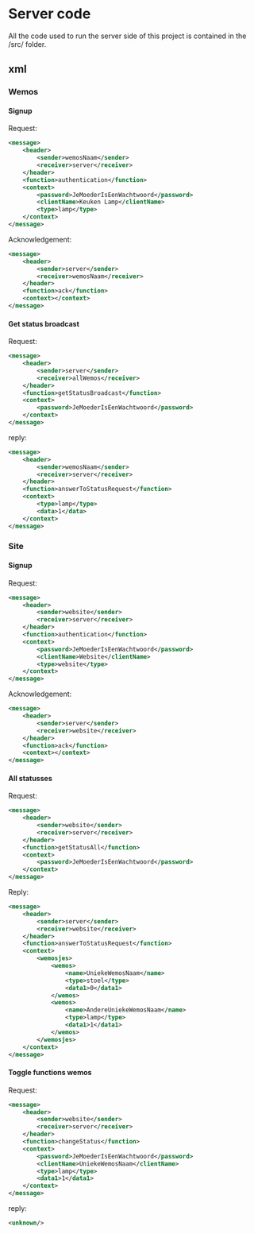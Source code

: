 # Server code

All the code used to run the server side of this project is contained in the /src/ folder.

## xml

### Wemos

#### Signup
Request:
```xml
<message>
    <header>
        <sender>wemosNaam</sender>
        <receiver>server</receiver>
    </header>
    <function>authentication</function>
    <context>
        <password>JeMoederIsEenWachtwoord</password>
        <clientName>Keuken Lamp</clientName>
        <type>lamp</type>
    </context>
</message>
```

Acknowledgement:
```xml
<message>
    <header>
        <sender>server</sender>
        <receiver>wemosNaam</receiver>
    </header>
    <function>ack</function>
    <context></context>
</message>
```

#### Get status broadcast
Request:
```xml
<message>
    <header>
        <sender>server</sender>
        <receiver>allWemos</receiver>
    </header>
    <function>getStatusBroadcast</function>
    <context>
        <password>JeMoederIsEenWachtwoord</password>
    </context>
</message>
```

reply:
```xml
<message>
    <header>
        <sender>wemosNaam</sender>
        <receiver>server</receiver>
    </header>
    <function>answerToStatusRequest</function>
    <context>
        <type>lamp</type>
        <data>1</data>
    </context>
</message>
```


### Site

#### Signup
Request:
```xml
<message>
    <header>
        <sender>website</sender>
        <receiver>server</receiver>
    </header>
    <function>authentication</function>
    <context>
        <password>JeMoederIsEenWachtwoord</password>
        <clientName>Website</clientName>
        <type>website</type>
    </context>
</message>
```

Acknowledgement:
```xml
<message>
    <header>
        <sender>server</sender>
        <receiver>website</receiver>
    </header>
    <function>ack</function>
    <context></context>
</message>
```

#### All statusses
Request:
```xml
<message>
    <header>
        <sender>website</sender>
        <receiver>server</receiver>
    </header>
    <function>getStatusAll</function>
    <context>
        <password>JeMoederIsEenWachtwoord</password>
    </context>
</message>
```

Reply:
```xml
<message>
    <header>
        <sender>server</sender>
        <receiver>website</receiver>
    </header>
    <function>answerToStatusRequest</function>
    <context>
        <wemosjes>
            <wemos>
                <name>UniekeWemosNaam</name>
                <type>stoel</type>
                <data1>0</data1>
            </wemos>
            <wemos>
                <name>AndereUniekeWemosNaam</name>
                <type>lamp</type>
                <data1>1</data1>
            </wemos>
        </wemosjes>
    </context>
</message>
```

#### Toggle functions wemos
Request:
```xml
<message>
	<header>
		<sender>website</sender>
		<receiver>server</receiver>
	</header>
	<function>changeStatus</function>
	<context>
		<password>JeMoederIsEenWachtwoord</password>
        <clientName>UniekeWemosNaam</clientName>
        <type>lamp</type>
        <data1>1</data1>
	</context>
</message>
```

reply:
```xml
<unknown/>
```

